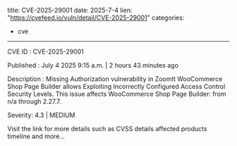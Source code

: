  
title: CVE-2025-29001
date: 2025-7-4
lien: "https://cvefeed.io/vuln/detail/CVE-2025-29001"
categories:
  - cve
---

CVE ID : CVE-2025-29001

Published :  July 4
2025
9:15 a.m. | 2 hours
43 minutes ago

Description : Missing Authorization vulnerability in ZoomIt WooCommerce Shop Page Builder allows Exploiting Incorrectly Configured Access Control Security Levels. This issue affects WooCommerce Shop Page Builder: from n/a through 2.27.7.

Severity: 4.3 | MEDIUM

Visit the link for more details
such as CVSS details
affected products
timeline
and more...
